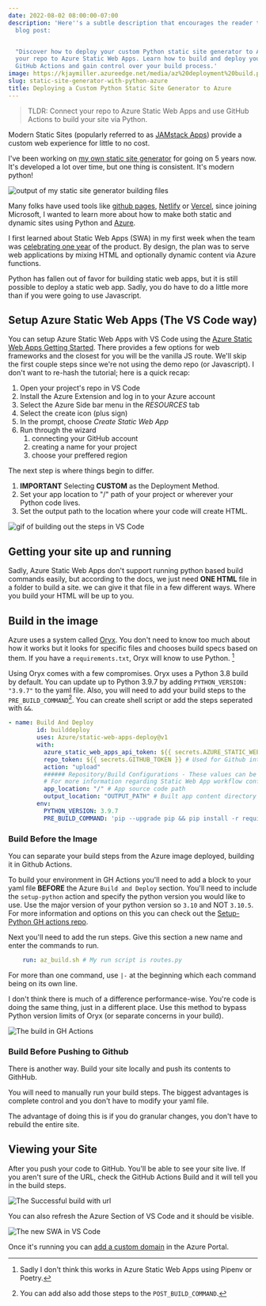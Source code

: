 ```yaml
---
date: 2022-08-02 08:00:00-07:00
description: 'Here''s a subtle description that encourages the reader to read the
  blog post:


  "Discover how to deploy your custom Python static site generator to Azure and connect
  your repo to Azure Static Web Apps. Learn how to build and deploy your site using
  GitHub Actions and gain control over your build process.'
image: https://kjaymiller.azureedge.net/media/az%20deployment%20build.png
slug: static-site-generator-with-python-azure
title: Deploying a Custom Python Static Site Generator to Azure
---
```


> TLDR: Connect your repo to Azure Static Web Apps and use GitHub Actions to build your site via Python.

Modern Static Sites (popularly referred to as [JAMstack Apps](https://jamstack.org)) provide a custom web experience for little to no cost.

I've been working on [my own static site generator](https://render-engine.readthedocs.io/en/latest/) for going on 5 years now. It's developed a lot over time, but one thing is consistent. It's modern python!

![output of my static site generator building files](https://kjaymiller.azureedge.net/media/render-engine-output.png)

Many folks have used tools like [github pages](https://pages.github.com), [Netlify](https://netlify.com) or [Vercel](https://vercel.com), since joining Microsoft, I wanted to learn more about how to make both static and dynamic sites using Python and [Azure](https://azure.microsoft.com/en-us/).

I first learned about Static Web Apps (SWA) in my first week when the team was [celebrating one year](https://techcommunity.microsoft.com/t5/apps-on-azure-blog/learn-azure-static-web-apps-in-30daysofswa/ba-p/3354021) of the product. By design, the plan was to serve web applications by mixing HTML and optionally dynamic content via Azure functions.

Python has fallen out of favor for building static web apps, but it is still possible to deploy a static web app. Sadly, you do have to do a little more than if you were going to use Javascript.

## Setup Azure Static Web Apps (The VS Code way)
You can setup Azure Static Web Apps with VS Code using the [Azure Static Web Apps Getting Started](https://docs.microsoft.com/en-us/azure/static-web-apps/getting-started?tabs=vanilla-javascript#install-azure-static-web-apps-extension). There provides a few options for web frameworks and the closest for you will be the vanilla JS route. We'll skip the first couple steps since we're not using the demo repo (or Javascript). I don't want to re-hash the tutorial; here is a quick recap:

1. Open your project's repo in VS Code
2. Install the Azure Extension and log in to your Azure account
3. Select the Azure Side bar menu in the _RESOURCES_ tab 
4. Select the create icon (plus sign)
5. In the prompt, choose _Create Static Web App_
6. Run through the wizard
   1. connecting your GitHub account
   2. creating a name for your project
   3. choose your preffered region

The next step is where things begin to differ.
1. **IMPORTANT** Selecting **CUSTOM** as the Deployment Method.  
2. Set your app location to "/" path of your project or wherever your Python code lives.
3. Set the output path to the location where your code will create HTML.

![gif of building out the steps in VS Code](https://kjaymiller.azureedge.net/media/NewSWAApp.gif)

## Getting your site up and running

Sadly, Azure Static Web Apps don't support running python based build commands easily, but according to the docs, we just need **ONE HTML** file in a folder to build a site. we can give it that file in a few different ways. Where you build your HTML will be up to you.

## Build in the image
Azure uses a system called [Oryx](https://github.com/Microsoft/Oryx). You don't need to know too much about how it works but it looks for specific files and chooses build specs based on them. If you have a `requirements.txt`, Oryx will know to use Python. [^1]

Using Oryx comes with a few compromises. Oryx uses a Python 3.8 build by default. You can update up to Python 3.9.7 by adding `PYTHON_VERSION: "3.9.7"` to the yaml file. Also, you will need to add your build steps to the  `PRE_BUILD_COMMAND`[^2]. You can create shell script or add the steps seperated with `&&`. 

```yaml
- name: Build And Deploy
        id: builddeploy
        uses: Azure/static-web-apps-deploy@v1
        with:
          azure_static_web_apps_api_token: ${{ secrets.AZURE_STATIC_WEB_APPS_API_TOKEN_MY_PROJECT }}
          repo_token: ${{ secrets.GITHUB_TOKEN }} # Used for Github integrations (i.e. PR comments)
          action: "upload"
          ###### Repository/Build Configurations - These values can be configured to match your app requirements. ######
          # For more information regarding Static Web App workflow configurations, please visit: https://aka.ms/swaworkflowconfig
          app_location: "/" # App source code path
          output_location: "OUTPUT_PATH" # Built app content directory - optional
        env:
          PYTHON_VERSION: 3.9.7
          PRE_BUILD_COMMAND: 'pip --upgrade pip && pip install -r requirements.txt && python routes.py' # This can be a shell script as well
```

### Build Before the Image
You can separate your build steps from the Azure image deployed, building it in Github Actions. 

To build your environment in GH Actions you'll need to add a block to your yaml file **BEFORE** the Azure `Build and Deploy` section. You'll need to include the `setup-python` action and specify the python version you would like to use. Use the major version of your python version so `3.10` and NOT `3.10.5`. For more information and options on this you can check out the [Setup-Python GH actions repo](https://github.com/actions/setup-python).

Next you'll need to add the run steps. Give this section a new name and enter the commands to run. 

```yaml
    run: az_build.sh # My run script is routes.py
```

For more than one command, use `|-` at the beginning which each command being on its own line.

I don't think there is much of a difference performance-wise. You're code is doing the same thing, just in a different place. Use this method to bypass Python version limits of Oryx (or separate concerns in your build).

![The build in GH Actions](https://kjaymiller.azureedge.net/media/Build%20in%20github%20actions.png)

### Build Before Pushing to Github
There is another way. Build your site locally and push its contents to GithHub.

You will need to manually run your build steps. The biggest advantages is complete control and you don't have to modify your yaml file.

The advantage of doing this is if you do granular changes, you don't have to rebuild the entire site.

## Viewing your Site
After you push your code to GitHub. You'll be able to see your site live. If you aren't sure of the URL, check the GitHub Actions Build and it will tell you in the build steps. 

![The Successful build with url](https://kjaymiller.azureedge.net/media/az%20deployment%20build.png)

You can also refresh the Azure Section of VS Code and it should be visible.

![The new SWA in VS Code](https://kjaymiller.azureedge.net/media/swa-output-vs-code.png)

Once it's running you can [add a custom domain](https://docs.microsoft.com/en-us/azure/static-web-apps/custom-domain) in the Azure Portal. 


[^1]: Sadly I don't think this works in Azure Static Web Apps using Pipenv or Poetry.

[^2]: You can add also add those steps to the `POST_BUILD_COMMAND`.
